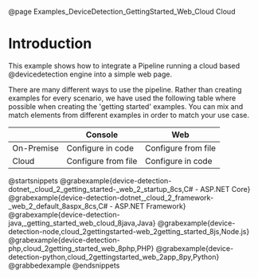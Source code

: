 @page Examples_DeviceDetection_GettingStarted_Web_Cloud Cloud

# Introduction

This example shows how to integrate a Pipeline running a cloud based @devicedetection engine 
into a simple web page.

There are many different ways to use the pipeline. Rather than creating examples for every scenario, 
we have used the following table where possible when creating the 'getting started' examples. 
You can mix and match elements from different examples in order to match your use case.

|            | Console             | Web                 |
|------------|---------------------|---------------------|
| On-Premise | Configure in code   | Configure from file |
| Cloud      | Configure from file | Configure in code   |

@startsnippets
@grabexample{device-detection-dotnet,_cloud_2_getting_started-_web_2_startup_8cs,C# - ASP.NET Core}
@grabexample{device-detection-dotnet,_cloud_2_framework-_web_2_default_8aspx_8cs,C# - ASP.NET Framework}
@grabexample{device-detection-java,_getting_started_web_cloud_8java,Java}
@grabexample{device-detection-node,cloud_2gettingstarted-web_2getting_started_8js,Node.js}
@grabexample{device-detection-php,cloud_2getting_started_web_8php,PHP}
@grabexample{device-detection-python,cloud_2gettingstarted_web_2app_8py,Python}
@grabbedexample
@endsnippets